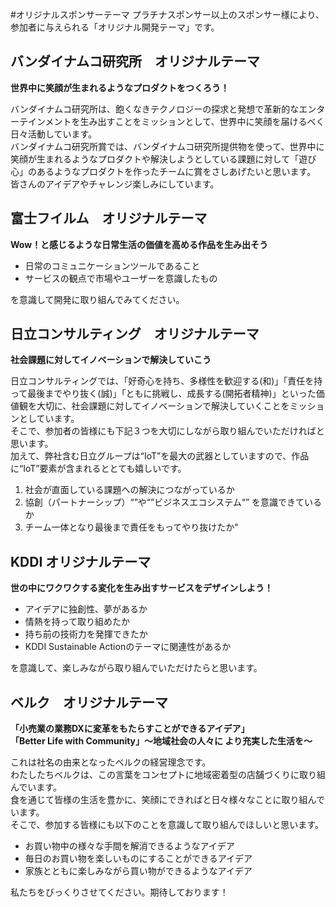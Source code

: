 #オリジナルスポンサーテーマ
プラチナスポンサー以上のスポンサー様により、参加者に与えられる「オリジナル開発テーマ」です。

## バンダイナムコ研究所　オリジナルテーマ
**世界中に笑顔が生まれるようなプロダクトをつくろう！**

バンダイナムコ研究所は、飽くなきテクノロジーの探求と発想で革新的なエンターテインメントを生み出すことをミッションとして、世界中に笑顔を届けるべく日々活動しています。  
バンダイナムコ研究所賞では、バンダイナムコ研究所提供物を使って、世界中に笑顔が生まれるようなプロダクトや解決しようとしている課題に対して「遊び心」のあるようなプロダクトを作ったチームに賞をさしあげたいと思います。  
皆さんのアイデアやチャレンジ楽しみにしています。

## 富士フイルム　オリジナルテーマ
**Wow！と感じるような日常生活の価値を高める作品を生み出そう**

- 日常のコミュニケーションツールであること
- サービスの観点で市場やユーザーを意識したもの

を意識して開発に取り組んでみてください。

## 日立コンサルティング　オリジナルテーマ

**社会課題に対してイノベーションで解決していこう**

日立コンサルティングでは、「好奇心を持ち、多様性を歓迎する(和)」「責任を持って最後までやり抜く(誠)」「ともに挑戦し、成長する(開拓者精神)」といった価値観を大切に、社会課題に対してイノベーションで解決していくことをミッションとしています。<br>
そこで、参加者の皆様にも下記３つを大切にしながら取り組んでいただければと思います。<br>
加えて、弊社含む日立グループは“IoT”を最大の武器としていますので、作品に“IoT”要素が含まれるととても嬉しいです。<br>

1. 社会が直面している課題への解決につながっているか
2. 協創（パートナーシップ）“”や“”ビジネスエコシステム“” を意識できているか
3. チーム一体となり最後まで責任をもってやり抜けたか"

## KDDI オリジナルテーマ
**世の中にワクワクする変化を生み出すサービスをデザインしよう！**

- アイデアに独創性、夢があるか
- 情熱を持って取り組めたか
- 持ち前の技術力を発揮できたか
- KDDI Sustainable Actionのテーマに関連性があるか

を意識して、楽しみながら取り組んでいただけたらと思います。


## ベルク　オリジナルテーマ
**「小売業の業務DXに変革をもたらすことができるアイデア」**  
**「Better Life with Community」～地域社会の人々に より充実した生活を～**

これは社名の由来となったベルクの経営理念です。  
わたしたちベルクは、この言葉をコンセプトに地域密着型の店舗づくりに取り組んでいます。  
食を通じて皆様の生活を豊かに、笑顔にできればと日々様々なことに取り組んでいます。  
そこで、参加する皆様にも以下のことを意識して取り組んでほしいと思います。

- お買い物中の様々な手間を解消できるようなアイデア
- 毎日のお買い物を楽しいものにすることができるアイデア
- 家族とともに楽しみながら買い物ができるようなアイデア

私たちをびっくりさせてください。期待しております！
